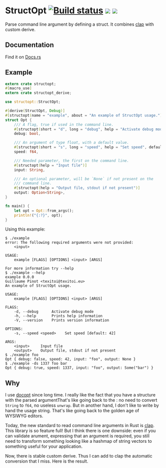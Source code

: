 # StructOpt [![Build status](https://travis-ci.org/TeXitoi/structopt.svg?branch=master)](https://travis-ci.org/TeXitoi/structopt) [![](https://img.shields.io/crates/v/structopt.svg)](https://crates.io/crates/structopt) [![](https://docs.rs/structopt/badge.svg)](https://docs.rs/structopt)

Parse command line argument by defining a struct.  It combines [clap](https://crates.io/crates/clap) with custom derive.

## Documentation

Find it on [Docs.rs](https://docs.rs/structopt)

## Example

```rust
extern crate structopt;
#[macro_use]
extern crate structopt_derive;

use structopt::StructOpt;

#[derive(StructOpt, Debug)]
#[structopt(name = "example", about = "An example of StructOpt usage.")]
struct Opt {
    /// A flag, true if used in the command line.
    #[structopt(short = "d", long = "debug", help = "Activate debug mode")]
    debug: bool,

    /// An argument of type float, with a default value.
    #[structopt(short = "s", long = "speed", help = "Set speed", default_value = "42")]
    speed: f64,

    /// Needed parameter, the first on the command line.
    #[structopt(help = "Input file")]
    input: String,

    /// An optional parameter, will be `None` if not present on the
    /// command line.
    #[structopt(help = "Output file, stdout if not present")]
    output: Option<String>,
}

fn main() {
    let opt = Opt::from_args();
    println!("{:?}", opt);
}
```

Using this example:
```
$ ./example
error: The following required arguments were not provided:
    <input>

USAGE:
    example [FLAGS] [OPTIONS] <input> [ARGS]

For more information try --help
$ ./example --help
example 0.0.0
Guillaume Pinot <texitoi@texitoi.eu>
An example of StructOpt usage.

USAGE:
    example [FLAGS] [OPTIONS] <input> [ARGS]

FLAGS:
    -d, --debug      Activate debug mode
    -h, --help       Prints help information
    -V, --version    Prints version information

OPTIONS:
    -s, --speed <speed>    Set speed [default: 42]

ARGS:
    <input>     Input file
    <output>    Output file, stdout if not present
$ ./example foo
Opt { debug: false, speed: 42, input: "foo", output: None }
$ ./example -ds 1337 foo bar
Opt { debug: true, speed: 1337, input: "foo", output: Some("bar") }
```

## Why

I use [docopt](https://crates.io/crates/docopt) since  long time. I really like the fact that you have a structure with the parsed argumentThat's like going back to the : no need to convert `String` to `f64`, no useless `unwrap`. But in another hand, I don't like to write by hand the usage string. That's like going back to the golden age of WYSIWYG editors.

Today, the new standard to read command line arguments in Rust is [clap](https://crates.io/crates/clap).  This library is so feature full! But I think there is one downside: even if you can validate arument, expressing that an argument is required, you still need to transform something looking like a hashmap of string vectors to something useful for your application.

Now, there is stable custom derive. Thus I can add to clap the automatic conversion that I miss. Here is the result.

